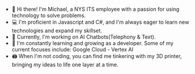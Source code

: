 - 👋 Hi there! I'm Michael, a NYS ITS employee with a passion for using technology to solve problems.
- 💻 I'm proficient in Javascript and C#, and I'm always eager to learn new technologies and expand my skillset.
- 🏢 Currently, I'm working on AI Chatbots(Telephony & Text).
- 🌱 I'm constantly learning and growing as a developer. Some of my current focuses include:
    Google Cloud - Vertex AI
- 🖨️ When I'm not coding, you can find me tinkering with my 3D printer, bringing my ideas to life one layer at a time.

<!---
Michael-Guedko-NYS/Michael-Guedko-NYS is a ✨ special ✨ repository because its `README.md` (this file) appears on your GitHub profile.
You can click the Preview link to take a look at your changes.
--->
